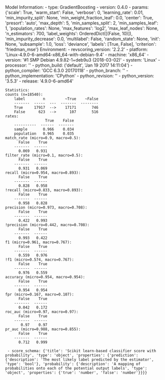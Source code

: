 Model Information:
	 - type: GradientBoosting
	 - version: 0.4.0
	 - params: {'scale': True, 'warm_start': False, 'verbose': 0, 'learning_rate': 0.01, 'min_impurity_split': None, 'min_weight_fraction_leaf': 0.0, 'center': True, 'presort': 'auto', 'max_depth': 5, 'min_samples_split': 2, 'min_samples_leaf': 1, 'population_rates': None, 'max_features': 'log2', 'max_leaf_nodes': None, 'n_estimators': 700, 'label_weights': OrderedDict([(False, 10)]), 'min_impurity_decrease': 0.0, 'multilabel': False, 'random_state': None, 'init': None, 'subsample': 1.0, 'loss': 'deviance', 'labels': [True, False], 'criterion': 'friedman_mse'}
	Environment:
	 - revscoring_version: '2.2.2'
	 - platform: 'Linux-4.9.0-6-amd64-x86_64-with-debian-9.4'
	 - machine: 'x86_64'
	 - version: '#1 SMP Debian 4.9.82-1+deb9u3 (2018-03-02)'
	 - system: 'Linux'
	 - processor: ''
	 - python_build: ('default', 'Jan 19 2017 14:11:04')
	 - python_compiler: 'GCC 6.3.0 20170118'
	 - python_branch: ''
	 - python_implementation: 'CPython'
	 - python_revision: ''
	 - python_version: '3.5.3'
	 - release: '4.9.0-6-amd64'
	
	Statistics:
	counts (n=18540):
		label        n         ~True    ~False
		-------  -----  ---  -------  --------
		True     17917  -->    17171       746
		False      623  -->      107       516
	rates:
		              True    False
		----------  ------  -------
		sample       0.966    0.034
		population   0.965    0.035
	match_rate (micro=0.9, macro=0.5):
		  False    True
		-------  ------
		  0.069   0.931
	filter_rate (micro=0.1, macro=0.5):
		  False    True
		-------  ------
		  0.931   0.069
	recall (micro=0.954, macro=0.893):
		  False    True
		-------  ------
		  0.828   0.958
	!recall (micro=0.833, macro=0.893):
		  False    True
		-------  ------
		  0.958   0.828
	precision (micro=0.973, macro=0.708):
		  False    True
		-------  ------
		  0.422   0.993
	!precision (micro=0.442, macro=0.708):
		  False    True
		-------  ------
		  0.993   0.422
	f1 (micro=0.961, macro=0.767):
		  False    True
		-------  ------
		  0.559   0.976
	!f1 (micro=0.574, macro=0.767):
		  False    True
		-------  ------
		  0.976   0.559
	accuracy (micro=0.954, macro=0.954):
		  False    True
		-------  ------
		  0.954   0.954
	fpr (micro=0.167, macro=0.107):
		  False    True
		-------  ------
		  0.042   0.172
	roc_auc (micro=0.97, macro=0.97):
		  False    True
		-------  ------
		   0.97    0.97
	pr_auc (micro=0.988, macro=0.855):
		  False    True
		-------  ------
		  0.712   0.999
	
	 - score_schema: {'title': 'Scikit learn-based classifier score with probability', 'type': 'object', 'properties': {'prediction': {'description': 'The most likely label predicted by the estimator', 'type': 'bool'}, 'probability': {'description': 'A mapping of probabilities onto each of the potential output labels', 'type': 'object', 'properties': {'true': 'number', 'false': 'number'}}}}

